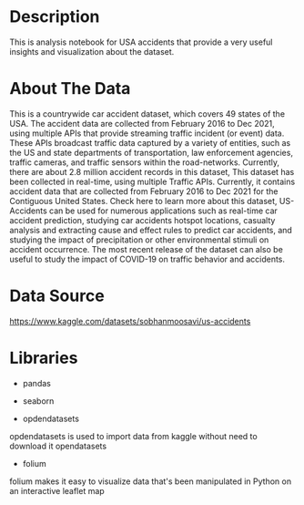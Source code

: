# Description
This is analysis notebook for USA accidents that provide a very useful insights and visualization about the dataset.

# About The Data
This is a countrywide car accident dataset, which covers 49 states of the USA.
The accident data are collected from February 2016 to Dec 2021, using multiple APIs that provide streaming traffic incident (or event) data. These APIs broadcast traffic data captured by a variety of entities, such as the US and state departments of transportation, law enforcement agencies, traffic cameras, and traffic sensors within the road-networks. Currently, there are about 2.8 million accident records in this dataset,
This dataset has been collected in real-time, using multiple Traffic APIs. Currently, it contains accident data that are collected from February 2016 to Dec 2021 for the Contiguous United States. Check here to learn more about this dataset, US-Accidents can be used for numerous applications such as real-time car accident prediction, studying car accidents hotspot locations, casualty analysis and extracting cause and effect rules to predict car accidents, and studying the impact of precipitation or other environmental stimuli on accident occurrence. The most recent release of the dataset can also be useful to study the impact of COVID-19 on traffic behavior and accidents. 

# Data Source
https://www.kaggle.com/datasets/sobhanmoosavi/us-accidents

# Libraries
- pandas

- seaborn

- opdendatasets   
 
 opdendatasets is used to import data from kaggle without need to download it opendatasets 

- folium
 
 folium makes it easy to visualize data that's been manipulated in Python on an interactive leaflet map



